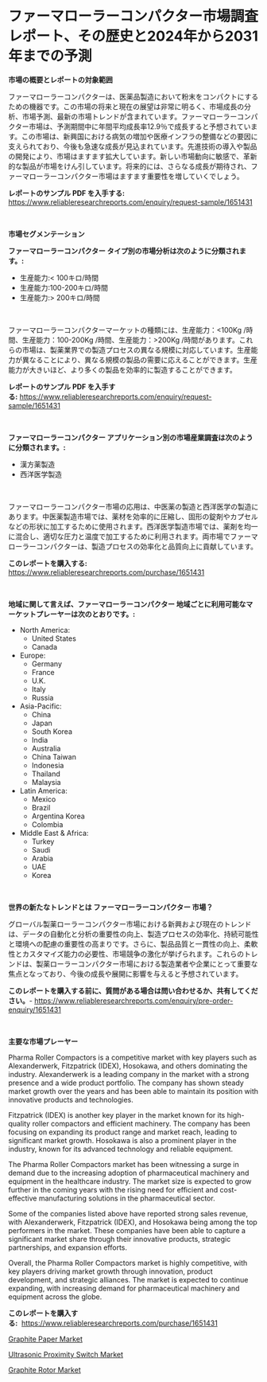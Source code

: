 <p><h1>ファーマローラーコンパクター市場調査レポート、その歴史と2024年から2031年までの予測</h1></p><p><strong>市場の概要とレポートの対象範囲</strong></p>
<p><p>ファーマローラーコンパクターは、医薬品製造において粉末をコンパクトにするための機器です。この市場の将来と現在の展望は非常に明るく、市場成長の分析、市場予測、最新の市場トレンドが含まれています。ファーマローラーコンパクター市場は、予測期間中に年間平均成長率12.9％で成長すると予想されています。この市場は、新興国における病気の増加や医療インフラの整備などの要因に支えられており、今後も急速な成長が見込まれています。先進技術の導入や製品の開発により、市場はますます拡大しています。新しい市場動向に敏感で、革新的な製品が市場をけん引しています。将来的には、さらなる成長が期待され、ファーマローラーコンパクター市場はますます重要性を増していくでしょう。</p></p>
<p><strong>レポートのサンプル PDF を入手する:</strong> <a href="https://www.reliableresearchreports.com/enquiry/request-sample/1651431">https://www.reliableresearchreports.com/enquiry/request-sample/1651431</a></p>
<p>&nbsp;</p>
<p><strong>市場セグメンテーション</strong></p>
<p><strong>ファーマローラーコンパクター タイプ別の市場分析は次のように分類されます。:</strong></p>
<p><ul><li>生産能力:< 100キロ/時間</li><li>生産能力:100-200キロ/時間</li><li>生産能力:> 200キロ/時間</li></ul></p>
<p>&nbsp;</p>
<p><p>ファーマローラーコンパクターマーケットの種類には、生産能力：<100Kg /時間、生産能力：100-200Kg /時間、生産能力：>200Kg /時間があります。これらの市場は、製薬業界での製造プロセスの異なる規模に対応しています。生産能力が異なることにより、異なる規模の製品の需要に応えることができます。生産能力が大きいほど、より多くの製品を効率的に製造することができます。</p></p>
<p><strong>レポートのサンプル PDF を入手する:</strong>&nbsp;<a href="https://www.reliableresearchreports.com/enquiry/request-sample/1651431">https://www.reliableresearchreports.com/enquiry/request-sample/1651431</a></p>
<p>&nbsp;</p>
<p><strong> ファーマローラーコンパクター アプリケーション別の市場産業調査は次のように分類されます。:</strong></p>
<p><ul><li>漢方薬製造</li><li>西洋医学製造</li></ul></p>
<p>&nbsp;</p>
<p><p>ファーマローラーコンパクター市場の応用は、中医薬の製造と西洋医学の製造にあります。中医薬製造市場では、薬材を効率的に圧縮し、固形の錠剤やカプセルなどの形状に加工するために使用されます。西洋医学製造市場では、薬剤を均一に混合し、適切な圧力と温度で加工するために利用されます。両市場でファーマローラーコンパクターは、製造プロセスの効率化と品質向上に貢献しています。</p></p>
<p><strong>このレポートを購入する:</strong>&nbsp; <a href="https://www.reliableresearchreports.com/purchase/1651431">https://www.reliableresearchreports.com/purchase/1651431</a></p>
<p>&nbsp;</p>
<p><strong>地域に関して言えば、ファーマローラーコンパクター 地域ごとに利用可能なマーケットプレーヤーは次のとおりです。:</strong></p>
<p><ul>
    <li>
        North America:
        <ul>
            <li>United States</li>
            <li>Canada</li>
        </ul>
    </li>
    <li>
        Europe:
        <ul>
            <li>Germany</li>
            <li>France</li>
            <li>U.K.</li>
            <li>Italy</li>
            <li>Russia</li>
        </ul>
    </li>
    <li>
        Asia-Pacific:
        <ul>
            <li>China</li>
            <li>Japan</li>
            <li>South Korea</li>
            <li>India</li>
            <li>Australia</li>
            <li>China Taiwan</li>
            <li>Indonesia</li>
            <li>Thailand</li>
            <li>Malaysia</li>
        </ul>
    </li>
    <li>
        Latin America:
        <ul>
            <li>Mexico</li>
            <li>Brazil</li>
            <li>Argentina Korea</li>
            <li>Colombia</li>
        </ul>
    </li>
    <li>
        Middle East & Africa:
        <ul>
            <li>Turkey</li>
            <li>Saudi</li>
            <li>Arabia</li>
            <li>UAE</li>
            <li>Korea</li>
        </ul>
    </li>
    </ul></p>
<p>&nbsp;</p>
<p><strong>世界の新たなトレンドとは ファーマローラーコンパクター 市場？</strong></p>
<p><p>グローバル製薬ローラーコンパクター市場における新興および現在のトレンドは、データの自動化と分析の重要性の向上、製造プロセスの効率化、持続可能性と環境への配慮の重要性の高まりです。さらに、製品品質と一貫性の向上、柔軟性とカスタマイズ能力の必要性、市場競争の激化が挙げられます。これらのトレンドは、製薬ローラーコンパクター市場における製造業者や企業にとって重要な焦点となっており、今後の成長や展開に影響を与えると予想されています。</p></p>
<p><strong>このレポートを購入する前に、質問がある場合は問い合わせるか、共有してください。</strong>- <a href="https://www.reliableresearchreports.com/enquiry/pre-order-enquiry/1651431">https://www.reliableresearchreports.com/enquiry/pre-order-enquiry/1651431</a></p>
<p>&nbsp;</p>
<p><strong>主要な市場プレーヤー</strong></p>
<p><p>Pharma Roller Compactors is a competitive market with key players such as Alexanderwerk, Fitzpatrick (IDEX), Hosokawa, and others dominating the industry. Alexanderwerk is a leading company in the market with a strong presence and a wide product portfolio. The company has shown steady market growth over the years and has been able to maintain its position with innovative products and technologies.</p><p>Fitzpatrick (IDEX) is another key player in the market known for its high-quality roller compactors and efficient machinery. The company has been focusing on expanding its product range and market reach, leading to significant market growth. Hosokawa is also a prominent player in the industry, known for its advanced technology and reliable equipment.</p><p>The Pharma Roller Compactors market has been witnessing a surge in demand due to the increasing adoption of pharmaceutical machinery and equipment in the healthcare industry. The market size is expected to grow further in the coming years with the rising need for efficient and cost-effective manufacturing solutions in the pharmaceutical sector.</p><p>Some of the companies listed above have reported strong sales revenue, with Alexanderwerk, Fitzpatrick (IDEX), and Hosokawa being among the top performers in the market. These companies have been able to capture a significant market share through their innovative products, strategic partnerships, and expansion efforts.</p><p>Overall, the Pharma Roller Compactors market is highly competitive, with key players driving market growth through innovation, product development, and strategic alliances. The market is expected to continue expanding, with increasing demand for pharmaceutical machinery and equipment across the globe.</p></p>
<p><strong>このレポートを購入する:</strong>&nbsp;&nbsp;<a href="https://www.reliableresearchreports.com/purchase/1651431">https://www.reliableresearchreports.com/purchase/1651431</a></p>
<p><p><a href="https://cedar-agate-3da.notion.site/Graphite-Paper-Market-Challenges-Opportunities-and-Growth-Drivers-and-Major-Market-Players-foreca-66137c59a3884b05ae0ed4348b69186c">Graphite Paper Market</a></p><p><a href="https://github.com/Glendatilghmankmgz0rbhwpy/Market-Research-Report-List-1/blob/main/ultrasonic-proximity-switch-market.md">Ultrasonic Proximity Switch Market</a></p><p><a href="https://copper-carbon-84f.notion.site/Graphite-Rotor-Market-Provides-a-Comprehensive-Analysis-Including-a-Macro-Overview-of-the-Market-as--2b507d634ec24924894960ab69481a18">Graphite Rotor Market</a></p></p>